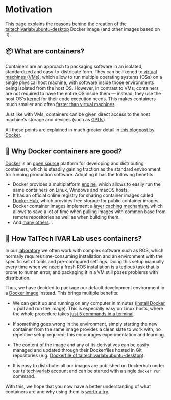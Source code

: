 # Motivation

This page explains the reasons behind the creation of the [taltechivarlab/ubuntu-desktop][ubuntu_desktop_github] Docker image (and other images based on it). 


## 📦 What are containers?

Containers are an approach to packaging software in an isolated, standardized and easy-to-distribute form. They can be likened to [virtual machines (VMs)][what_is_a_vm], which allow to run multiple operating systems (OSs) on a single physical host machine, with software inside those environments being isolated from the host OS. However, in contrast to VMs, containers are not required to have the entire OS inside them — instead, they use the host OS's [kernel][what_is_a_kernel] for their code execution needs. This makes containers much smaller and often [faster than virtual machines][docker_vs_vm_performance].

Just like with VMs, containers can be given direct access to the host machine's storage and devices (such as [GPUs][container_gpus]).

All these points are explained in much greater detail in [this blogpost by Docker][what_is_a_container].


## 🐳 Why Docker containers are good?

[Docker] is an [open source][docker_open_source] platform for developing and distributing containers, which is steadily gaining traction as the standard environment for running production software. Adopting it has the following benefits:

- Docker provides a multiplatform [engine][docker_engine], which allows to easily run the same containers on Linux, Windows and macOS hosts. 
- It has an official online registry for sharing container images called [Docker Hub][dockerhub], which provides free storage for public container images.
- Docker container images implement a [layer caching mechanism][docker_layer_caching], which allows to save a lot of time when pulling images with common base from remote repositories as well as when building them.
- And [many others][why_docker]...


## 🧪 How TalTech IVAR Lab uses containers?

In our [laboratory][taltech_ivar_lab] we often work with complex software such as ROS, which normally requires time-consuming installation and an environment with the specific set of tools and pre-configured settings. Doing this setup manually every time when we need a fresh ROS installation is a tedious task that is prone to human error, and packaging it in a VM still poses problems with distribution. 

Thus, we have decided to package our default development environment in a [Docker image][ubuntu_desktop_github] instead. This brings multiple benefits:

- We can get it up and running on any computer in minutes ([install Docker][docs_installing_docker] + pull and run the image). This is especially easy on Linux hosts, where the whole procedure takes [just 5 commands in a terminal][docs_installing_docker_linux].

- If something goes wrong in the environment, simply starting the new container from the same image provides a clean slate to work with, no repetitive setup required; this encourages experimentation and learning.

- The content of the image and any of its derivatives can be easily managed and updated through their Dockerfiles hosted in Git repositories (e.g. [Dockerfile of taltechivarlab/ubuntu-desktop][ubuntu_desktop_github_dockerfile]).

- It is easy to distribute: all our images are published on Dockerhub under our [taltechivarlab][taltechivarlab_dockerhub] account and can be started with a single `docker run` command.

With this, we hope that you now have a better understanding of what containers are and why using them is [worth a try][ubuntu_desktop_github_quickstart].



[ubuntu_desktop_github]: https://github.com/TalTech-IVAR-Lab/ubuntu-desktop-docker

[container_gpus]: ADVANCED_USAGE.md#enabling-hardware-graphics-acceleration
[what_is_a_vm]: https://www.redhat.com/en/topics/virtualization/what-is-a-virtual-machine
[what_is_a_container]: https://www.docker.com/resources/what-container/
[what_is_a_kernel]: https://en.wikipedia.org/wiki/Kernel_(operating_system)
[docker_vs_vm_performance]: https://www.sciencedirect.com/science/article/pii/S1877050920311315

[docker]: https://www.docker.com/
[docker_open_source]: https://www.docker.com/community/open-source/
[docker_engine]: https://docs.docker.com/engine/
[docker_layer_caching]: https://docs.docker.com/build/building/cache/
[why_docker]: https://www.docker.com/why-docker/
[oci]: https://opencontainers.org/

[taltech_ivar_lab]: https://ivar.taltech.ee/
[docs_installing_docker]: INSTALLING_DOCKER.md
[docs_installing_docker_linux]: INSTALLING_DOCKER.md#-linux
[dockerhub]: https://hub.docker.com/
[taltechivarlab_dockerhub]: https://hub.docker.com/u/taltechivarlab
[ubuntu_desktop_github_quickstart]: https://github.com/TalTech-IVAR-Lab/ubuntu-desktop-docker#quick-start
[ubuntu_desktop_github_dockerfile]: https://github.com/TalTech-IVAR-Lab/ubuntu-desktop-docker/blob/main/Dockerfile
